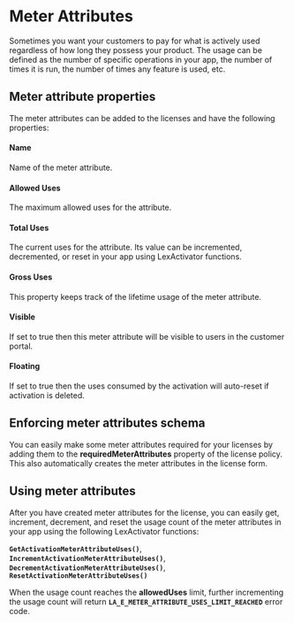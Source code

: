 # Meter Attributes

Sometimes you want your customers to pay for what is actively used regardless of how long they possess your product. The usage can be defined as the number of specific operations in your app, the number of times it is run, the number of times any feature is used, etc.

## Meter attribute properties

The meter attributes can be added to the licenses and have the following properties:

#### Name

Name of the meter attribute.

#### Allowed Uses

The maximum allowed uses for the attribute.

#### Total Uses

The current uses for the attribute. Its value can be incremented, decremented, or reset in your app using LexActivator functions.

#### Gross Uses

This property keeps track of the lifetime usage of the meter attribute.

#### Visible

If set to true then this meter attribute will be visible to users in the customer portal.

#### Floating

If set to true then the uses consumed by the activation will auto-reset if activation is deleted.

## Enforcing meter attributes schema

You can easily make some meter attributes required for your licenses by adding them to the **requiredMeterAttributes** property of the license policy. This also automatically creates the meter attributes in the license form.

## Using meter attributes

After you have created meter attributes for the license, you can easily get, increment, decrement, and reset the usage count of the meter attributes in your app using the following LexActivator functions:

**`GetActivationMeterAttributeUses()`**, **`IncrementActivationMeterAttributeUses()`**, **`DecrementActivationMeterAttributeUses()`**, **`ResetActivationMeterAttributeUses()`**

When the usage count reaches the **allowedUses** limit, further incrementing the usage count will return **`LA_E_METER_ATTRIBUTE_USES_LIMIT_REACHED`** error code.
